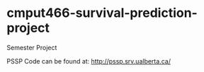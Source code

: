 # cmput466-survival-prediction-project
Semester Project

PSSP Code can be found at: http://pssp.srv.ualberta.ca/
